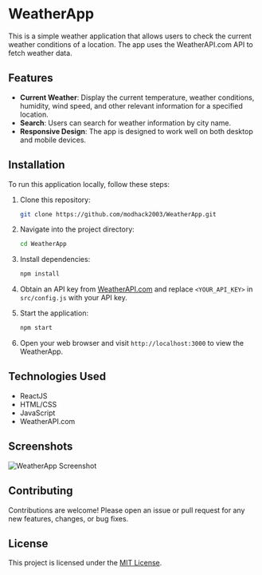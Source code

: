 

# WeatherApp

This is a simple weather application that allows users to check the current weather conditions of a location. The app uses the WeatherAPI.com API to fetch weather data.

## Features

- **Current Weather**: Display the current temperature, weather conditions, humidity, wind speed, and other relevant information for a specified location.
- **Search**: Users can search for weather information by city name.
- **Responsive Design**: The app is designed to work well on both desktop and mobile devices.

## Installation

To run this application locally, follow these steps:

1. Clone this repository:
   ```bash
   git clone https://github.com/modhack2003/WeatherApp.git
   ```

2. Navigate into the project directory:
   ```bash
   cd WeatherApp
   ```

3. Install dependencies:
   ```bash
   npm install
   ```

4. Obtain an API key from [WeatherAPI.com](https://www.weatherapi.com/) and replace `<YOUR_API_KEY>` in `src/config.js` with your API key.

5. Start the application:
   ```bash
   npm start
   ```

6. Open your web browser and visit `http://localhost:3000` to view the WeatherApp.

## Technologies Used

- ReactJS
- HTML/CSS
- JavaScript
- WeatherAPI.com

## Screenshots

![WeatherApp Screenshot](/path/to/screenshot.png)

## Contributing

Contributions are welcome! Please open an issue or pull request for any new features, changes, or bug fixes.

## License

This project is licensed under the [MIT License](https://opensource.org/licenses/MIT).

